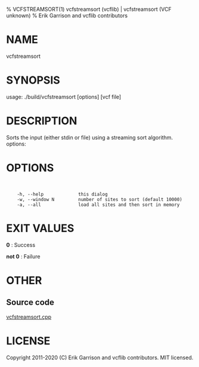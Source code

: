 % VCFSTREAMSORT(1) vcfstreamsort (vcflib) | vcfstreamsort (VCF unknown)
% Erik Garrison and vcflib contributors

# NAME

vcfstreamsort

# SYNOPSIS

usage: ./build/vcfstreamsort [options] [vcf file]

# DESCRIPTION

Sorts the input (either stdin or file) using a streaming sort algorithm. options:



# OPTIONS

```


    -h, --help             this dialog
    -w, --window N         number of sites to sort (default 10000)
    -a, --all              load all sites and then sort in memory

```





# EXIT VALUES

**0**
: Success

**not 0**
: Failure

# OTHER

## Source code

[vcfstreamsort.cpp](https://github.com/vcflib/vcflib/blob/master/src/vcfstreamsort.cpp)

# LICENSE

Copyright 2011-2020 (C) Erik Garrison and vcflib contributors. MIT licensed.

<!--
  Created with ./scripts/bin2md.rb scripts/bin2md-template.erb
-->
